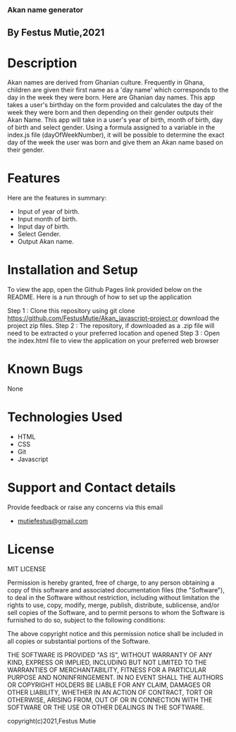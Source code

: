 ### Akan name generator
## By Festus Mutie,2021
# Description
Akan names are derived from Ghanian culture. Frequently in Ghana, children are given their first name as a 'day name' which corresponds to the day in the week they were born. Here are Ghanian day names. This app takes a user's birthday on the form provided and calculates the day of the week they were born and then depending on their gender outputs their Akan Name. This app will take in a user's year of birth, month of birth, day of birth and select gender. Using a formula assigned to a variable in the index.js file (dayOfWeekNumber), it will be possible to determine the exact day of the week the user was born and give them an Akan name based on their gender.
# Features
Here are the features in summary:

* Input of year of birth.
* Input month of birth.
* Input day of birth.
* Select Gender.
* Output Akan name.
# Installation and Setup
To view the app, open the Github Pages link provided below on the README. Here is a run through of how to set up the application

Step 1 : Clone this repository using git clone https://github.com/FestusMutie/Akan_javascript-project,or download the project zip files.
Step 2 : The repository, if downloaded as a .zip file will need to be extracted o your preferred location and opened
Step 3 : Open the index.html file to view the application on your preferred web browser
# Known Bugs
None
# Technologies Used
* HTML
* CSS
* Git
* Javascript
# Support and Contact details
Provide feedback or raise any concerns via this email 
* mutiefestus@gmail.com
# License
MIT LICENSE

Permission is hereby granted, free of charge, to any person obtaining a copy of this software and associated documentation files (the "Software"), to deal in the Software without restriction, including without limitation the rights to use, copy, modify, merge, publish, distribute, sublicense, and/or sell copies of the Software, and to permit persons to whom the Software is furnished to do so, subject to the following conditions:

The above copyright notice and this permission notice shall be included in all copies or substantial portions of the Software.

THE SOFTWARE IS PROVIDED "AS IS", WITHOUT WARRANTY OF ANY KIND, EXPRESS OR IMPLIED, INCLUDING BUT NOT LIMITED TO THE WARRANTIES OF MERCHANTABILITY, FITNESS FOR A PARTICULAR PURPOSE AND NONINFRINGEMENT. IN NO EVENT SHALL THE AUTHORS OR COPYRIGHT HOLDERS BE LIABLE FOR ANY CLAIM, DAMAGES OR OTHER LIABILITY, WHETHER IN AN ACTION OF CONTRACT, TORT OR OTHERWISE, ARISING FROM, OUT OF OR IN CONNECTION WITH THE SOFTWARE OR THE USE OR OTHER DEALINGS IN THE SOFTWARE.

copyright(c)2021,Festus Mutie
